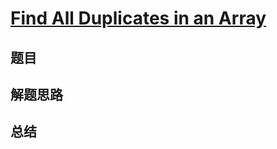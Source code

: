 # [Find All Duplicates in an Array](https://leetcode.com/problems/find-all-duplicates-in-an-array/)
## 题目


## 解题思路


## 总结



